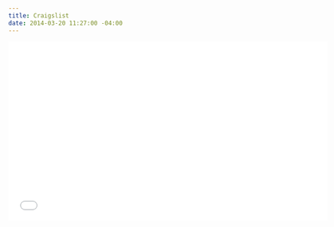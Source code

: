 ```yaml
---
title: Craigslist
date: 2014-03-20 11:27:00 -04:00
---
```


<iframe width="640" height="360" src="//www.youtube.com/embed/CQwhzPql2lk?rel=0&start=749" frameborder="0" allowfullscreen></iframe>
